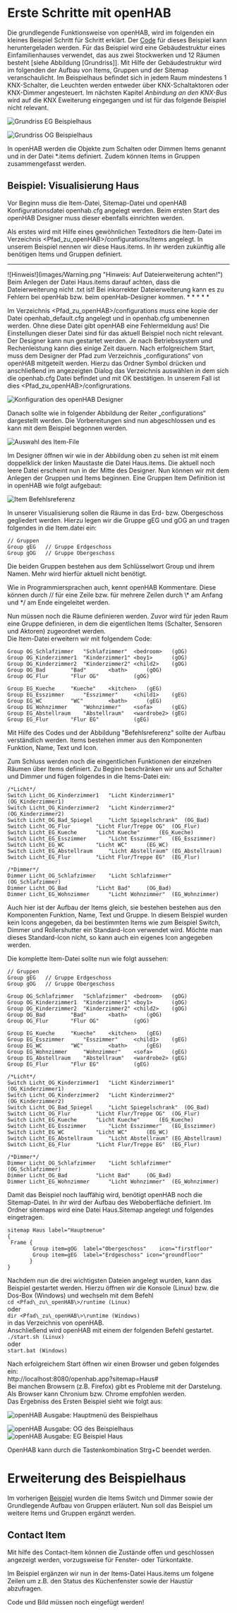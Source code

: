 Erste Schritte mit openHAB
==========================

Die grundlegende Funktionsweise von openHAB, wird im folgenden ein kleines Beispiel Schritt für Schritt erklärt.
Der [Code](https://github.com/mepi0011/openhab.doc/raw/master/examples/house.zip "Souce Code für Beispielhaus ohne KNX Erweiterung") für dieses Beispiel kann heruntergeladen werden.
Für das Beispiel wird eine Gebäudestruktur eines Einfamilienhauses verwendet, das aus zwei Stockwerken und 12 Räumen besteht [siehe Abbildung [Grundriss]].
Mit Hilfe der Gebäudestruktur wird im folgenden der Aufbau von Items, Gruppen und der Sitemap veranschaulicht.
Im Beispielhaus befindet sich in jedem Raum mindestens 1 KNX-Schalter, die Leuchten werden entweder über KNX-Schaltaktoren oder KNX-Dimmer
angesteuert. Im nächsten Kapitel *Anbindung an den KNX-Bus* wird auf die KNX Eweiterung eingegangen und ist für das folgende Beispiel nicht relevant.

![Grundriss EG Beispielhaus](images/grundriss_erdgeschoss.png "Grundriss vom EG des Beispielhaus")

![Grundriss OG Beispielhaus](images/grundriss_obergeschoss.png "Grundriss vom OG des Beispielhaus")

In openHAB werden die Objekte zum Schalten oder Dimmen Items genannt und
in der Datei *.items definiert. Zudem können Items in Gruppen
zusammengefasst werden.

Beispiel: Visualisierung Haus
-----------------------------

Vor Beginn muss die Item-Datei, Sitemap-Datei und openHAB
Konfigurationsdatei openhab.cfg angelegt werden. Beim ersten Start des
openHAB Designer muss dieser ebenfalls einrichten werden.

Als erstes wird mit Hilfe eines gewöhnlichen Texteditors die Item-Datei
im Verzeichnis <Pfad\_zu\_openHAB\>/configurations/items angelegt. In
unserem Beispiel nennen wir diese Haus.items. In ihr werden zukünftig
alle benötigen Items und Gruppen definiert.

* * * * *
<tr>
<td> ![Hinweis!](images/Warning.png "Hinweis: Auf Dateierweiterung achten!") </td>
<td> Beim Anlegen der Datei Haus.items darauf achten, dass die Dateierweiterung nicht .txt ist! Bei inkorrekter Dateierweiterung kann
es zu Fehlern bei openHab bzw. beim openHab-Designer kommen. </td>
</tr>
</table>
* * * * *

Im Verzeichnis <Pfad\_zu\_openHAB\>/configurations muss eine kopie der
Datei openhab_default.cfg angelegt und in openhab.cfg umbenennen
werden. Ohne diese Datei gibt openHAB eine Fehlermeldung aus! Die
Einstellungen dieser Datei sind für das aktuell Beispiel noch nicht relevant. Der Designer kann
nun gestartet werden. Je nach Betriebssystem und Rechenleistung kann
dies einige Zeit dauern. Nach erfolgreichem Start, muss dem Designer der
Pfad zum Verzeichnis „configurations“ von openHAB mitgeteilt werden. Hierzu das Ordner Symbol drücken
und anschließend im angezeigten Dialog das Verzeichnis auswählen in dem
sich die openhab.cfg Datei befindet und mit OK bestätigen. In unserem
Fall ist dies <Pfad\_zu\_openHAB\>/configrurations.

![Konfiguration des openHAB Designer](images/openHAB_Designer_Configuration.png "Konfiguration des openHAB Designer")

Danach sollte wie in folgender Abbildung der Reiter „configurations“ dargestellt werden. Die Vorbereitungen sind nun
abgeschlossen und es kann mit dem Beispiel begonnen werden.

![Auswahl des Item-File](images/openHAB_Designer_Item_File.png "Auswahl des Item-File")

Im Designer öffnen wir wie in der Abbildung oben zu sehen ist mit einem doppelklick der linken Maustaste die Datei Haus.items.
Die aktuell noch leere Datei erscheint nun in der Mitte des Designer. Nun können wir mit dem Anlegen der Gruppen und Items beginnen. Eine Gruppen Item Definition ist in openHAB wie folgt aufgebaut:

![Item Befehlsreferenz](images/openHAB_Befehlsreferenz.png)


In unserer Visualisierung sollen die Räume in das Erd- bzw. Obergeschoss
gegliedert werden. Hierzu legen wir die Gruppe gEG und gOG an und tragen
folgendes in die Item.datei ein:   

    // Gruppen
    Group gEG 	// Gruppe Erdgeschoss
    Group gOG 	// Gruppe Obergeschoss

Die beiden Gruppen bestehen aus dem Schlüsselwort Group und ihrem Namen. Mehr wird hierfür aktuell nicht benötigt.

Wie in Programmiersprachen auch, kennt openHAB Kommentare. Diese können
durch // für eine Zeile bzw. für mehrere Zeilen durch \\\* am Anfang und
\*/ am Ende eingeleitet werden.

Nun müssen noch die Räume definieren werden. Zuvor wird für jeden Raum eine Gruppe definieren, in dem die eigentlichen Items (Schalter, Sensoren und Aktoren) zugeordnet werden.   
Die Item-Datei erweitern wir mit folgendem Code:

    Group OG_Schlafzimmer	"Schlafzimmer"	<bedroom>	(gOG)
    Group OG_Kinderzimmer1	"Kinderzimmer1"	<boy1>		(gOG)
    Group OG_Kinderzimmer2	"Kinderzimmer2"	<child2>	(gOG)
    Group OG_Bad		"Bad"		<bath>		(gOG)
    Group OG_Flur		"Flur OG"			(gOG)

    Group EG_Kueche		"Kueche" 	<kitchen>	(gEG)
    Group EG_Esszimmer		"Esszimmer" 	<child1> 	(gEG)
    Group EG_WC			"WC"		<bath>		(gEG)
    Group EG_Wohnzimmer		"Wohnzimmer"	<sofa>		(gEG)
    Group EG_Abstellraum	"Abstellraum"	<wardrobe2>	(gEG)
    Group EG_Flur		"Flur EG"			(gEG)

Mit Hilfe des Codes und der Abbildung "Befehlsreferenz" sollte der Aufbau verständlich werden.
Items bestehen immer aus den Komponenten Funktion, Name, Text und Icon.

Zum Schluss werden noch die eingentlichen Funktionen der einzelnen
Räumen über Items definiert. Zu Beginn beschränken wir uns auf Schalter
und Dimmer und fügen folgendes in die Items-Datei ein:

    /*Licht*/
    Switch Licht_OG_Kinderzimmer1	"Licht Kinderzimmer1"	(OG_Kinderzimmer1)
    Switch Licht_OG_Kinderzimmer2	"Licht Kinderzimmer2"	(OG_Kinderzimmer2)
    Switch Licht_OG_Bad_Spiegel		"Licht Spiegelschrank"	(OG_Bad)
    Switch Licht_OG_Flur		"Licht Flur/Treppe OG"	(OG_Flur)
    Switch Licht_EG_Kueche		"Licht Kueche"		(EG_Kueche)
    Switch Licht_EG_Esszimmer		"Licht Esszimmer"	(EG_Esszimmer)
    Switch Licht_EG_WC			"Licht WC"		(EG_WC)
    Switch Licht_EG_Abstellraum		"Licht Abstellraum"	(EG_Abstellraum)
    Switch Licht_EG_Flur		"Licht Flur/Treppe EG"	(EG_Flur)

    /*Dimmer*/
    Dimmer Licht_OG_Schlafzimmer	"Licht Schlafzimmer"	(OG_Schlafzimmer)
    Dimmer Licht_OG_Bad			"Licht Bad"		(OG_Bad)
    Dimmer Licht_EG_Wohnzimmer		"Licht Wohnzimmer"	(EG_Wohnzimmer)

Auch hier ist der Aufbau der Items gleich, sie bestehen bestehen aus den
Komponenten Funktion, Name, Text und Gruppe. In diesem Beispiel wurden
kein Icons angegeben, da bei bestimmten Items wie zum Beispiel Switch,
Dimmer und Rollershutter ein Standard-Icon verwendet wird. Möchte man
dieses Standard-Icon nicht, so kann auch ein eigenes Icon angegeben
werden.

Die komplette Item-Datei sollte nun wie folgt aussehen:

    // Gruppen
    Group gEG 	// Gruppe Erdgeschoss
    Group gOG 	// Gruppe Obergeschoss

    Group OG_Schlafzimmer	"Schlafzimmer"	<bedroom>	(gOG)
    Group OG_Kinderzimmer1	"Kinderzimmer1"	<boy1>		(gOG)
    Group OG_Kinderzimmer2	"Kinderzimmer2"	<child2>	(gOG)
    Group OG_Bad		"Bad"		<bath>		(gOG)
    Group OG_Flur		"Flur OG"			(gOG)

    Group EG_Kueche		"Kueche" 	<kitchen>	(gEG)
    Group EG_Esszimmer		"Esszimmer" 	<child1> 	(gEG)
    Group EG_WC			"WC"		<bath>		(gEG)
    Group EG_Wohnzimmer		"Wohnzimmer"	<sofa>		(gEG)
    Group EG_Abstellraum	"Abstellraum"	<wardrobe2>	(gEG)
    Group EG_Flur		"Flur EG"			(gEG)

    /*Licht*/
    Switch Licht_OG_Kinderzimmer1	"Licht Kinderzimmer1"	(OG_Kinderzimmer1)
    Switch Licht_OG_Kinderzimmer2	"Licht Kinderzimmer2"	(OG_Kinderzimmer2)
    Switch Licht_OG_Bad_Spiegel		"Licht Spiegelschrank"	(OG_Bad)
    Switch Licht_OG_Flur		"Licht Flur/Treppe OG"	(OG_Flur)
    Switch Licht_EG_Kueche		"Licht Kueche"		(EG_Kueche)
    Switch Licht_EG_Esszimmer		"Licht Esszimmer"	(EG_Esszimmer)
    Switch Licht_EG_WC			"Licht WC"		(EG_WC)
    Switch Licht_EG_Abstellraum		"Licht Abstellraum"	(EG_Abstellraum)
    Switch Licht_EG_Flur		"Licht Flur/Treppe EG"	(EG_Flur)

    /*Dimmer*/
    Dimmer Licht_OG_Schlafzimmer	"Licht Schlafzimmer"	(OG_Schlafzimmer)
    Dimmer Licht_OG_Bad			"Licht Bad"		(OG_Bad)
    Dimmer Licht_EG_Wohnzimmer		"Licht Wohnzimmer"	(EG_Wohnzimmer)

Damit das Beispiel noch lauffähig wird, benötigt openHAB noch die
Sitemap-Datei. In ihr wird der Aufbau des Weboberfläche definiert. Im
Ordner sitemaps wird eine Datei Haus.Sitemap angelegt und folgendes
eingetragen.

    sitemap Haus label="Hauptmenue"
    {
     Frame {
            Group item=gOG	label="Obergeschoss"	icon="firstfloor"
            Group item=gEG	label="Erdgeschoss"	icon="groundfloor"
           }
    }

Nachdem nun die drei wichtigsten Dateien angelegt wurden, kann das
Beispiel gestartet werden. Hierzu öffnen wir die Konsole (Linux) bzw.
die Dos-Box (Windows) und wechseln mit dem Befehl  
` cd <Pfad\_zu\_openHAB\>/runtime (Linux) `  
oder  
` dir <Pfad\_zu\_openHAB\>\runtime (Windows) `  
in das Verzeichnis von openHAB.  
Anschließend wird openHAB mit einem der folgenden Befehl gestartet.  
` ./start.sh (Linux) `  
oder  
` start.bat (Windows) `  

Nach erfolgreichem Start öffnen wir einen Browser und geben folgendes
ein:   
http://localhost:8080/openhab.app?sitemap=Haus\#   
Bei manchen Browsern (z.B. Firefox) gibt es Probleme mit der Darstelung. Als Browser kann Chronium bzw. Chrome empfohlen werden.   
Das Ergebniss des Ersten Beispiel sieht wie folgt aus:

![openHAB Ausgabe: Hauptmenü des Beispielhaus](images/Haus_Hauptmenue_klein.png "Hauptmenü des Beispielhaus")

![openHAB Ausgabe: OG des Beispielhaus](images/Haus_OG.png "OG des Beispielhaus")
![openHAB Ausgabe: EG Beispiel Haus](images/Haus_EG.png "UG des Beispielhaus")

OpenHAB kann durch die Tastenkombination Strg+C beendet werden.


Erweiterung des Beispielhaus
============================

Im vorherigen [Beispiel](#Beispiel--Visualisierung-Haus) wurden die Items Switch und Dimmer sowie der Grundlegende Aufbau von Gruppen erläutert. Nun soll das Beispiel um weitere Items und Gruppen ergänzt werden.

Contact Item
------------
Mit hilfe des Contact-Item können die Zustände offen und geschlossen angezeigt werden, vorzugsweise für Fenster- oder Türkontakte.

Im Beispiel ergänzen wir nun in der Items-Datei Haus.items um folgene Zeilen um z.B. den Status des Küchenfenster sowie der Haustür abzufragen. 

Code und Bild müssen noch eingefügt werden!